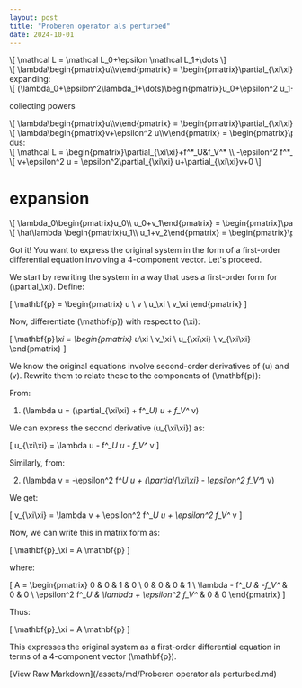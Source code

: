 ```yaml
---
layout: post
title: "Proberen operator als perturbed"
date: 2024-10-01
---
```


<style>
.math-container {
    max-width: 100%;
    overflow-x: auto;
    white-space: nowrap;
}
</style>

<div class="math-container">\[
\mathcal L = \mathcal L_0+\epsilon \mathcal L_1+\dots
\]</div>
<div class="math-container">\[
	\lambda\begin{pmatrix}u\\v\end{pmatrix} = \begin{pmatrix}\partial_{\xi\xi}+f^*_U&f_V^* \\ -\epsilon^2 f^*_U&\partial_{\xi\xi}-\epsilon^2 f_V^* \end{pmatrix} \begin{pmatrix}u\\v\end{pmatrix}
\]</div>
expanding:
<div class="math-container">\[
(\lambda_0+\epsilon^2\lambda_1+\dots)\begin{pmatrix}u_0+\epsilon^2 u_1+\dots\\ v_0+\epsilon^2 v_1+\epsilon^4 v_2+\dots\end{pmatrix} = \begin{pmatrix}\partial_{\xi\xi}+f^*_U&f_V^* \\ \epsilon^2 f^*_U&\partial_{\xi\xi}-\epsilon^2 f_V^* \end{pmatrix} \begin{pmatrix}u_0+\epsilon^2 u_1+\dots\\ v_0+\epsilon^2 v_1+\epsilon^4 v_2+\dots\end{pmatrix}
\]</div>

collecting powers

<div class="math-container">\[
\lambda\begin{pmatrix}u\\v\end{pmatrix} = \begin{pmatrix}\partial_{\xi\xi}+f^*_U&f_V^* \\ 0&\partial_{\xi\xi} \end{pmatrix} \begin{pmatrix}u\\v\end{pmatrix}
\]</div>


<div class="math-container">\[
\lambda\begin{pmatrix}v+\epsilon^2 u\\v\end{pmatrix} = \begin{pmatrix}\partial_{\xi\xi}+f^*_U&f_V^* \\ -\epsilon^2 f^*_U&\partial_{\xi\xi}-\epsilon^2 f_V^* \end{pmatrix} \begin{pmatrix}u\\v\end{pmatrix}
\]</div>
dus:

<div class="math-container">\[
\mathcal L = \begin{pmatrix}\partial_{\xi\xi}+f^*_U&f_V^* \\ -\epsilon^2 f^*_U&\partial_{\xi\xi}-\epsilon^2 f_V^* \end{pmatrix} 
\]</div>

<div class="math-container">\[
v+\epsilon^2 u = \epsilon^2\partial_{\xi\xi} u+\partial_{\xi\xi}v+0
\]</div>

# expansion
<div class="math-container">\[
\lambda_0\begin{pmatrix}u_0\\ u_0+v_1\end{pmatrix} = \begin{pmatrix}\partial_{\xi\xi}+f^*_U&0 \\ 0&\partial_{\xi\xi} \end{pmatrix} \begin{pmatrix}u_0\\u_0+ v_1\end{pmatrix}
\]</div>

<div class="math-container">\[
		\hat\lambda \begin{pmatrix}u_1\\ u_1+v_2\end{pmatrix} = \begin{pmatrix}\partial_{\xi\xi}+f^*_U-f_V^*&f_V^* \\ 0&\partial_{\xi\xi} \end{pmatrix} \begin{pmatrix}u_1\\u_1+ v_2\end{pmatrix}
\]</div>





Got it! You want to express the original system in the form of a first-order differential equation involving a 4-component vector. Let's proceed.

We start by rewriting the system in a way that uses a first-order form for \(\partial_\xi\). Define:

\[
\mathbf{p} = \begin{pmatrix} u \\ v \\ u_\xi \\ v_\xi \end{pmatrix}
\]

Now, differentiate \(\mathbf{p}\) with respect to \(\xi\):

\[
\mathbf{p}_\xi = \begin{pmatrix} u_\xi \\ v_\xi \\ u_{\xi\xi} \\ v_{\xi\xi} \end{pmatrix}
\]

We know the original equations involve second-order derivatives of \(u\) and \(v\). Rewrite them to relate these to the components of \(\mathbf{p}\):

From:

1. \(\lambda u = (\partial_{\xi\xi} + f^*_U) u + f_V^* v\)

We can express the second derivative \(u_{\xi\xi}\) as:

\[
u_{\xi\xi} = \lambda u - f^*_U u - f_V^* v
\]

Similarly, from:

2. \(\lambda v = -\epsilon^2 f^*_U u + (\partial_{\xi\xi} - \epsilon^2 f_V^*) v\)

We get:

\[
v_{\xi\xi} = \lambda v + \epsilon^2 f^*_U u + \epsilon^2 f_V^* v
\]

Now, we can write this in matrix form as:

\[
\mathbf{p}_\xi = A \mathbf{p}
\]

where:

\[
A = \begin{pmatrix}
0 & 0 & 1 & 0 \\
0 & 0 & 0 & 1 \\
\lambda - f^*_U & -f_V^* & 0 & 0 \\
\epsilon^2 f^*_U & \lambda + \epsilon^2 f_V^* & 0 & 0
\end{pmatrix}
\]

Thus:

\[
\mathbf{p}_\xi = A \mathbf{p}
\]

This expresses the original system as a first-order differential equation in terms of a 4-component vector \(\mathbf{p}\).

[View Raw Markdown](/assets/md/Proberen operator als perturbed.md)
